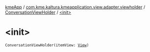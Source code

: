 [kmeApp](../../index.md) / [com.kme.kaltura.kmeapplication.view.adapter.viewholder](../index.md) / [ConversationViewHolder](index.md) / [&lt;init&gt;](./-init-.md)

# &lt;init&gt;

`ConversationViewHolder(itemView: `[`View`](https://developer.android.com/reference/android/view/View.html)`)`